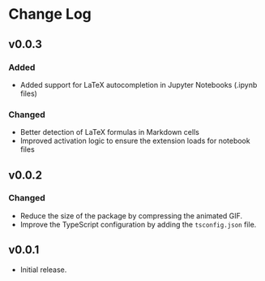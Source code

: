 # Change Log

## v0.0.3

### Added

- Added support for LaTeX autocompletion in Jupyter Notebooks (.ipynb files)

### Changed

- Better detection of LaTeX formulas in Markdown cells
- Improved activation logic to ensure the extension loads for notebook files

## v0.0.2

### Changed

- Reduce the size of the package by compressing the animated GIF.
- Improve the TypeScript configuration by adding the `tsconfig.json` file.

## v0.0.1

- Initial release.
